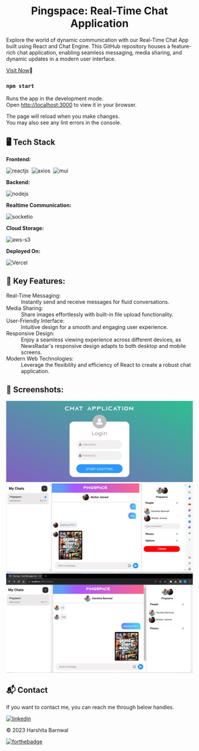 <h1 align="center">Pingspace: Real-Time Chat Application</h1>

<p>Explore the world of dynamic communication with our Real-Time Chat App built using React and Chat Engine. This GitHub repository houses a feature-rich chat application, enabling seamless messaging, media sharing, and dynamic updates in a modern user interface. </p>

[Visit Now](https://zivanika.github.io/Chat-App/)🚀
### `npm start`

Runs the app in the development mode.\
Open [http://localhost:3000](http://localhost:3000) to view it in your browser.

The page will reload when you make changes.\
You may also see any lint errors in the console.

## 🖥️ Tech Stack
**Frontend:**

![reactjs](https://img.shields.io/badge/React-20232A?style=for-the-badge&logo=react&logoColor=61DAFB)&nbsp;
![axios](https://img.shields.io/badge/Axios-20232A?style=for-the-badge&logo=axios&logoColor=61DAFB)&nbsp;
![mui](https://img.shields.io/badge/Material--UI-0081CB?style=for-the-badge&logo=material-ui&logoColor=white)&nbsp;

**Backend:**

![nodejs](https://img.shields.io/badge/Node.js-43853D?style=for-the-badge&logo=node.js&logoColor=white)&nbsp;
<!-- ![nextjs](https://img.shields.io/badge/Node.js-43853D?style=for-the-badge&logo=node.js&logoColor=white)&nbsp; -->

**Realtime Communication:**

![socketio](https://img.shields.io/badge/Socket.io-010101?&style=for-the-badge&logo=Socket.io&logoColor=white)

**Cloud Storage:**

![aws-s3](https://img.shields.io/badge/Amazon_AWS-FF9900?style=for-the-badge&logo=amazonaws&logoColor=white)

**Deployed On:**

![Vercel](https://img.shields.io/badge/GitHub-100000?style=for-the-badge&logo=github&logoColor=white)

## 📌 Key Features:
<dl>
<dt>Real-Time Messaging:</dt><dd> Instantly send and receive messages for fluid conversations.</dd>

<dt>Media Sharing:</dt><dd> Share images effortlessly with built-in file upload functionality.</dd>

<dt>User-Friendly Interface:</dt><dd> Intuitive design for a smooth and engaging user experience.</dd>

<dt>Responsive Design:</dt><dd> Enjoy a seamless viewing experience across different devices, as NewsRadar's responsive design adapts to both desktop and mobile screens.</dd>

<dt>Modern Web Technologies:</dt><dd> Leverage the flexibility and efficiency of React to create a robust chat application.</dd>
</dl>

## 📌 Screenshots:
![Login](/img/Login.png)
![MyMessage](/img/My_Chat.png)
![TheirMessage](/img/Their_Chat.png)


<h2>📬 Contact</h2>

If you want to contact me, you can reach me through below handles.

[![linkedin](https://img.shields.io/badge/LinkedIn-0077B5?style=for-the-badge&logo=linkedin&logoColor=white)](https://www.linkedin.com/in/harshita-barnwal-17a732234/)

© 2023 Harshita Barnwal

[![forthebadge](https://forthebadge.com/images/badges/built-with-love.svg)](https://forthebadge.com)


